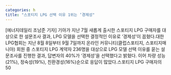 ```yaml
---
categories: h
title: "스포티지 LPG 선택 이유 1위는 ‘경제성"
---
```

[에너지데일리 조남준 기자] 기아가 지난 7월 새롭게 출시한 스포티지 LPG 구매자를 대상으로 한 설문조사 결과, LPG 모델을 선택한 결정적인 이유로 ‘경제성’이 꼽혔다.대한LPG협회는 지난 8월 8일부터 9월 7일까지 온라인 커뮤니티(클럽스포티지, 스포티지매니아) 회원 중 스포티지 LPG 계약자 236명을 대상으로 LPG 모델 선택 이유를 묻는 설문조사를 진행한 결과, 답변자의 40%가 ‘경제성’을 선택했다고 밝혔다. 이어 차량 성능(21%), 정숙성(19%), 친환경성(16%)순으로 응답이 많았다.스포티지 LPG 구매자의 50